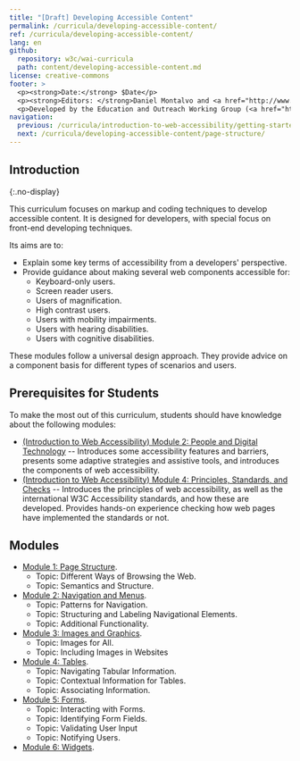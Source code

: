 ```yaml
---
title: "[Draft] Developing Accessible Content"
permalink: /curricula/developing-accessible-content/
ref: /curricula/developing-accessible-content/
lang: en
github:
  repository: w3c/wai-curricula
  path: content/developing-accessible-content.md
license: creative-commons
footer: >
  <p><strong>Date:</strong> $Date</p>
  <p><strong>Editors: </strong>Daniel Montalvo and <a href="http://www.w3.org/People/shadi/">Shadi Abou-Zahra</a>. Contributors: <a href="https://www.w3.org/WAI/EO/EOWG-members">EOWG Participants</a>. </p>
  <p>Developed by the Education and Outreach Working Group (<a href="http://www.w3.org/WAI/EO/">EOWG</a>). Developed with support from the <a href="https://www.w3.org/WAI/about/projects/wai-guide/">WAI-Guide Project</a> funded by the European Commission (EC) under the Horizon 2020 program (Grant Agreement 822245).</p>
navigation:
  previous: /curricula/introduction-to-web-accessibility/getting-started-with-accessibility/
  next: /curricula/developing-accessible-content/page-structure/
---
```


## Introduction
{:.no-display}

This curriculum focuses on markup and coding techniques to develop accessible content. It is designed for developers, with special focus on front-end developing techniques.

Its aims are to:

* Explain some key terms of accessibility from a developers' perspective.
* Provide guidance about making several web components accessible for:
  * Keyboard-only users.
  * Screen reader users.
  * Users of magnification.
  * High contrast users.
  * Users with mobility impairments.
  * Users with hearing disabilities.
  * Users with cognitive disabilities.

These modules follow a universal design approach. They provide advice on a component basis for different types of scenarios and users.

## Prerequisites for Students

To make the most out of this curriculum, students should have knowledge about the following modules:

-   [(Introduction to Web Accessibility) Module 2: People and Digital Technology](/curricula/introduction-to-web-accessibility/people-and-digital-technology/) -- Introduces some accessibility features and barriers, presents some adaptive strategies and assistive tools, and introduces the components of web accessibility.
-   [(Introduction to Web Accessibility) Module 4: Principles, Standards, and Checks](/curricula/introduction-to-web-accessibility/principles-standards-and-checks/) -- Introduces the principles of web accessibility, as well as the international W3C Accessibility standards, and how these are developed. Provides hands-on experience checking how web pages have implemented the standards or not.

## Modules

-   [Module 1: Page Structure](/curricula/developing-accessible-content/page-structure/).
    -   Topic: Different Ways of Browsing the Web.
    -   Topic: Semantics and Structure.
-   [Module 2: Navigation and Menus](/curricula/developing-accessible-content/navigation-and-menus/).
    -   Topic: Patterns for Navigation.
    -   Topic: Structuring and Labeling Navigational Elements.
    -   Topic: Additional Functionality.
-   [Module 3: Images and Graphics](/curricula/developing-accessible-content/images-and-graphics/).
    -   Topic: Images for All.
    -   Topic: Including Images in Websites
-   [Module 4: Tables](/curricula/developing-accessible-content/tables/).
    -   Topic: Navigating Tabular Information.
    -   Topic: Contextual Information for Tables.
    -   Topic: Associating Information.
-   [Module 5: Forms](/curricula/developing-accessible-content/forms/).
    -   Topic: Interacting with Forms.
    -   Topic: Identifying Form Fields.
    -   Topic: Validating User Input
    -   Topic: Notifying Users.
-   [Module 6: Widgets](/curricula/developing-accessible-content/widgets).
